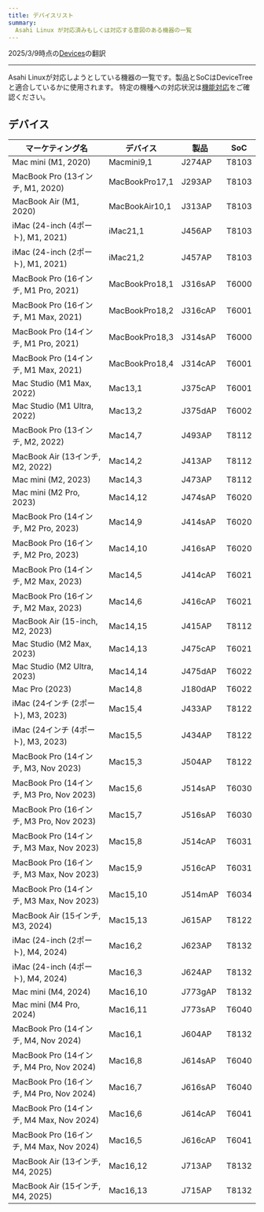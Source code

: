 ```yaml
---
title: デバイスリスト
summary:
  Asahi Linux が対応済みもしくは対応する意図のある機器の一覧
---
```


2025/3/9時点の[Devices](https://github.com/AsahiLinux/docs/blob/main/docs/hw/devices/device-list.md)の翻訳

---
Asahi Linuxが対応しようとしている機器の一覧です。製品とSoCはDeviceTreeと適合しているかに使用されます。
特定の機種への対応状況は[機能対応](../../platform/feature-support/overview.md)をご確認ください。

## デバイス
| マーケティング名 | デバイス | 製品 | SoC |
| -------------- | ------ | ------- | --- |
| Mac mini (M1, 2020) | Macmini9,1 | J274AP | T8103
| MacBook Pro (13インチ, M1, 2020) | MacBookPro17,1 | J293AP | T8103
| MacBook Air (M1, 2020) | MacBookAir10,1 | J313AP | T8103
| iMac (24-inch (4ポート), M1, 2021) | iMac21,1 | J456AP | T8103
| iMac (24-inch (2ポート), M1, 2021) | iMac21,2  | J457AP | T8103
| MacBook Pro (16インチ, M1 Pro, 2021) | MacBookPro18,1 | J316sAP | T6000
| MacBook Pro (16インチ, M1 Max, 2021) | MacBookPro18,2 | J316cAP | T6001
| MacBook Pro (14インチ, M1 Pro, 2021) | MacBookPro18,3 | J314sAP | T6000
| MacBook Pro (14インチ, M1 Max, 2021) | MacBookPro18,4 | J314cAP | T6001
| Mac Studio (M1 Max, 2022) | Mac13,1 | J375cAP | T6001
| Mac Studio (M1 Ultra, 2022) | Mac13,2 | J375dAP | T6002
| MacBook Pro (13インチ, M2, 2022) | Mac14,7 | J493AP | T8112
| MacBook Air (13インチ, M2, 2022) | Mac14,2 | J413AP | T8112
| Mac mini (M2, 2023) | Mac14,3 | J473AP | T8112
| Mac mini (M2 Pro, 2023) | Mac14,12 | J474sAP | T6020
| MacBook Pro (14インチ, M2 Pro, 2023) | Mac14,9 | J414sAP | T6020
| MacBook Pro (16インチ, M2 Pro, 2023) | Mac14,10 | J416sAP | T6020
| MacBook Pro (14インチ, M2 Max, 2023) | Mac14,5 | J414cAP | T6021
| MacBook Pro (16インチ, M2 Max, 2023) | Mac14,6 | J416cAP | T6021
| MacBook Air (15-inch, M2, 2023) | Mac14,15 | J415AP | T8112
| Mac Studio (M2 Max, 2023) | Mac14,13 | J475cAP | T6021
| Mac Studio (M2 Ultra, 2023) | Mac14,14 | J475dAP | T6022
| Mac Pro (2023) | Mac14,8 | J180dAP | T6022
| iMac (24インチ (2ポート), M3, 2023) | Mac15,4 | J433AP | T8122
| iMac (24インチ (4ポート), M3, 2023) | Mac15,5 | J434AP | T8122
| MacBook Pro (14インチ, M3, Nov 2023) | Mac15,3 | J504AP | T8122
| MacBook Pro (14インチ, M3 Pro, Nov 2023) | Mac15,6 | J514sAP | T6030
| MacBook Pro (16インチ, M3 Pro, Nov 2023) | Mac15,7 | J516sAP | T6030
| MacBook Pro (14インチ, M3 Max, Nov 2023) | Mac15,8 | J514cAP | T6031
| MacBook Pro (16インチ, M3 Max, Nov 2023) | Mac15,9 | J516cAP | T6031
| MacBook Pro (14インチ, M3 Max, Nov 2023) | Mac15,10 | J514mAP | T6034
| MacBook Air (15インチ, M3, 2024) | Mac15,13 | J615AP | T8122
| iMac (24-inch (2ポート), M4, 2024) | Mac16,2 | J623AP | T8132
| iMac (24-inch (4ポート), M4, 2024) | Mac16,3 | J624AP | T8132
| Mac mini (M4, 2024) | Mac16,10 | J773gAP | T8132
| Mac mini (M4 Pro, 2024) | Mac16,11 | J773sAP | T6040
| MacBook Pro (14インチ, M4, Nov 2024) | Mac16,1 | J604AP | T8132
| MacBook Pro (14インチ, M4 Pro, Nov 2024) | Mac16,8 | J614sAP | T6040 
| MacBook Pro (16インチ, M4 Pro, Nov 2024) | Mac16,7 | J616sAP | T6040 
| MacBook Pro (14インチ, M4 Max, Nov 2024) | Mac16,6 | J614cAP | T6041 
| MacBook Pro (16インチ, M4 Max, Nov 2024) | Mac16,5 | J616cAP | T6041
| MacBook Air (13インチ, M4, 2025) | Mac16,12 | J713AP | T8132
| MacBook Air (15インチ, M4, 2025) | Mac16,13 | J715AP | T8132
